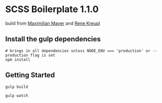 # SCSS Boilerplate 1.1.0
build from [Maximilian Mayer](http://twitter.com/maximilianmayer/) and [Rene Kreupl](http://www.renekreupl.de/)

## Install the gulp dependencies
	# brings in all dependencies unless NODE_ENV === 'production' or --production flag is set
	npm install

## Getting Started
	gulp build

	gulp watch
